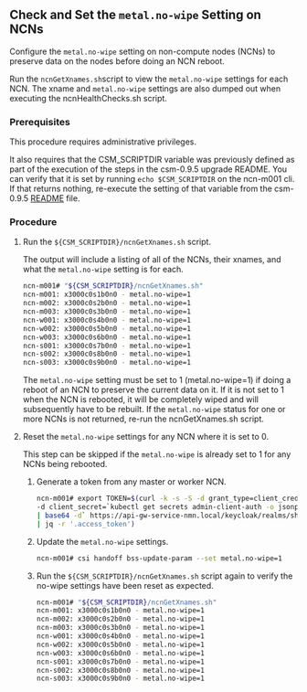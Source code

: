 ## Check and Set the `metal.no-wipe` Setting on NCNs

Configure the `metal.no-wipe` setting on non-compute nodes \(NCNs\) to preserve data on the nodes before doing an NCN reboot.

Run the `ncnGetXnames.sh`script to view the `metal.no-wipe` settings for each NCN. The xname and `metal.no-wipe` settings are also dumped out when executing the ncnHealthChecks.sh script.

### Prerequisites

This procedure requires administrative privileges.

It also requires that the CSM_SCRIPTDIR variable was previously defined as part of the execution of the steps in the csm-0.9.5 upgrade README.  You can verify that it is set by running `echo $CSM_SCRIPTDIR` on the ncn-m001 cli.  If that returns nothing, re-execute the setting of that variable from the csm-0.9.5 [README](../../README.md) file.

### Procedure

1.  Run the `${CSM_SCRIPTDIR}/ncnGetXnames.sh` script.

    The output will include a listing of all of the NCNs, their xnames, and what the `metal.no-wipe` setting is for each.

    ```bash
    ncn-m001# "${CSM_SCRIPTDIR}/ncnGetXnames.sh"
    ncn-m001: x3000c0s1b0n0 - metal.no-wipe=1
    ncn-m002: x3000c0s2b0n0 - metal.no-wipe=1
    ncn-m003: x3000c0s3b0n0 - metal.no-wipe=1
    ncn-w001: x3000c0s4b0n0 - metal.no-wipe=1
    ncn-w002: x3000c0s5b0n0 - metal.no-wipe=1
    ncn-w003: x3000c0s6b0n0 - metal.no-wipe=1
    ncn-s001: x3000c0s7b0n0 - metal.no-wipe=1
    ncn-s002: x3000c0s8b0n0 - metal.no-wipe=1
    ncn-s003: x3000c0s9b0n0 - metal.no-wipe=1
    ```

    The `metal.no-wipe` setting must be set to 1 \(metal.no-wipe=1\) if doing a reboot of an NCN to preserve the current data on it. If it is not set to 1 when the NCN is rebooted, it will be completely wiped and will subsequently have to be rebuilt. If the `metal.no-wipe` status for one or more NCNs is not returned, re-run the ncnGetXnames.sh script.

2.  Reset the `metal.no-wipe` settings for any NCN where it is set to 0.

    This step can be skipped if the `metal.no-wipe` is already set to 1 for any NCNs being rebooted.

    1.  Generate a token from any master or worker NCN.

        ```bash
        ncn-m001# export TOKEN=$(curl -k -s -S -d grant_type=client_credentials -d client_id=admin-client \
        -d client_secret=`kubectl get secrets admin-client-auth -o jsonpath='{.data.client-secret}' \
        | base64 -d` https://api-gw-service-nmn.local/keycloak/realms/shasta/protocol/openid-connect/token \
        | jq -r '.access_token')
        ```

    2.  Update the `metal.no-wipe` settings.

        ```bash
        ncn-m001# csi handoff bss-update-param --set metal.no-wipe=1
        ```

    3.  Run the `${CSM_SCRIPTDIR}/ncnGetXnames.sh` script again to verify the no-wipe settings have been reset as expected.

        ```bash
        ncn-m001# "${CSM_SCRIPTDIR}/ncnGetXnames.sh"
        ncn-m001: x3000c0s1b0n0 - metal.no-wipe=1
        ncn-m002: x3000c0s2b0n0 - metal.no-wipe=1
        ncn-m003: x3000c0s3b0n0 - metal.no-wipe=1
        ncn-w001: x3000c0s4b0n0 - metal.no-wipe=1
        ncn-w002: x3000c0s5b0n0 - metal.no-wipe=1
        ncn-w003: x3000c0s6b0n0 - metal.no-wipe=1
        ncn-s001: x3000c0s7b0n0 - metal.no-wipe=1
        ncn-s002: x3000c0s8b0n0 - metal.no-wipe=1
        ncn-s003: x3000c0s9b0n0 - metal.no-wipe=1
        ```




